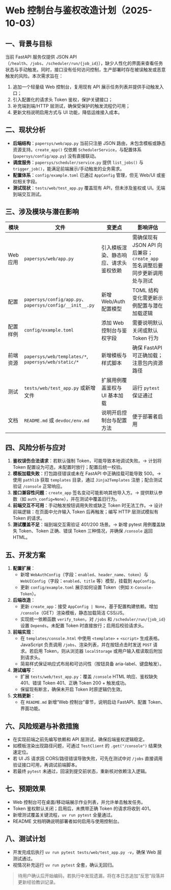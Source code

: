 # Web 控制台与鉴权改造计划（2025-10-03）

## 一、背景与目标

当前 FastAPI 服务仅提供 JSON API（`/health`、`/jobs`、`/scheduler/run/{job_id}`），缺少人性化的界面来查看任务状态与手动触发。同时，接口没有任何访问控制，生产部署时存在被误触发或恶意触发的风险。本次需求旨在：

1. 追加一个轻量级 Web 控制台，复用现有 API 展示任务列表并提供手动触发入口；
2. 引入配置化的请求头 Token 鉴权，保护关键接口；
3. 补充端到端/HTTP 层测试，确保受保护的触发流程仍可用；
4. 更新文档说明启用方式与 UI 功能，降低运维接入成本。

## 二、现状分析

- **后端结构**：`papersys/web/app.py` 当前只注册 JSON 路由，未包含模板或静态资源支持。`create_app()` 仅依赖 `SchedulerService`，与配置体系 (`papersys/config/app.py`) 没有直接联动。
- **调度服务**：`papersys/scheduler/service.py` 提供 `list_jobs()` 与 `trigger_job()`，能满足前端展示/手动触发的业务需求。
- **配置体系**：`config/example.toml` 已通过 `AppConfig` 管理，但无 Web/UI 或鉴权相关字段。
- **测试现状**：`tests/web/test_app.py` 覆盖现有 API，但未涉及鉴权或 UI。无端到端交互测试。

## 三、涉及模块与潜在影响

| 模块 | 文件 | 变更点 | 影响评估 |
| ---- | ---- | ------ | -------- |
| Web 应用 | `papersys/web/app.py` | 引入模板渲染、静态响应、请求头鉴权依赖 | 需确保现有 JSON API 向后兼容；`create_app` 签名调整后要同步更新调用处与测试 |
| 配置 | `papersys/config/app.py`、`papersys/config/__init__.py` | 新增 Web/Auth 配置模型 | TOML 结构变化需更新示例配置与潜在加载逻辑 |
| 配置样例 | `config/example.toml` | 添加 Web 控制台与鉴权字段 | 需要说明默认关闭或默认 Token 行为 |
| 前端资源 | `papersys/web/templates/*`, `papersys/web/static/*` | 新增模板与样式脚本 | 确保 FastAPI 可正确加载；注意包内资源路径 |
| 测试 | `tests/web/test_app.py` 或新增文件 | 扩展用例覆盖鉴权与 UI 基本加载 | 运行 `pytest` 保证通过 |
| 文档 | `README.md` 或 `devdoc/env.md` | 说明开启控制台与配置方法 | 便于部署者启用 |

## 四、风险分析与应对

1. **鉴权误伤合法请求**：若默认强制 Token，可能导致本地调试失败。→ 计划将 Token 配置设为可选，未配置时放行；配置后统一校验。
2. **模板加载失败**：打包路径错误或未在 FastAPI 中正确挂载可能导致 500。→ 使用 `pathlib` 获取 `templates` 目录，通过 `Jinja2Templates` 注册；配合测试验证 `/console` 正常响应。
3. **接口兼容性问题**：`create_app` 签名变动可能影响其他导入方。→ 提供默认参数（如 `auth_config=None`），并在测试中覆盖旧行为。
4. **前端交互不可用**：手动触发按钮调用失败或缺乏 Token 时无法工作。→ 设计前端逻辑：在页面中允许输入 Token 后再触发；编写 HTTP 层测试模拟有 Token 的请求。
5. **测试覆盖不足**：端到端交互需验证 401/200 场景。→ 新增 pytest 用例覆盖缺失 Token、Token 正确、错误 Token 三种情况，并确保 `/console` 返回 HTML。

## 五、开发方案

1. **配置扩展**：
   - 新增 `WebAuthConfig`（字段：`enabled`、`header_name`、`token`）与 `WebUIConfig`（字段：`enabled`、`title` 等）模型，挂载到 `AppConfig`。
   - 更新 `config/example.toml` 展示如何设置 Token（例如 `X-Console-Token`）。
2. **后端改造**：
   - 更新 `create_app`：接受 `AppConfig | None`，基于配置构建依赖。增加 `/console`（GET）渲染模板，静态加载简洁 CSS/JS。
   - 实现统一依赖函数 `verify_token`，对 `/jobs` 和 `/scheduler/run/{job_id}` 设置 `Depends`。未配置 Token 时直接放行；启用后校验请求头。
3. **前端实现**：
   - 在 `templates/console.html` 中使用 `<template>` + `<script>` 生成表格。JavaScript 负责调用 `/jobs`、渲染列表，并在按钮点击时发送 `POST` 请求。若启用 Token，则从浏览器 `localStorage` 或用户输入框读取后附加到请求头。
   - 简易样式保证响应式布局和可访问性（按钮具备 aria-label、键盘触发）。
4. **测试编写**：
   - 扩展 `tests/web/test_app.py`：覆盖 `/console` HTML 响应、鉴权缺失 401、错误 Token 401、正确 Token 200 + 触发成功。
   - 保留现有断言，确保未开启 Token 时原逻辑仍生效。
5. **文档更新**：
   - 在 `README.md` 新增“Web 控制台”章节，说明启动 FastAPI、配置 Token、界面功能。

## 六、风险规避与补救措施

- 在实现前端之前先编写依赖和 API 层测试，确保后端鉴权逻辑稳定。
- 如模板渲染出现路径问题，可通过 `TestClient` 的 `.get("/console")` 结果快速定位。
- 若 UI JS 请求因 CORS/路径错误导致失败，可先在测试中对 `/jobs` 直接调用验证接口可用，再调试前端脚本。
- 若最终 `pytest` 未通过，回滚到提交前状态，重新核对依赖注入逻辑。

## 七、预期效果

- Web 控制台可在桌面/移动端展示作业列表，并允许单击触发任务。
- Token 鉴权默认关闭；启用后，未携带正确 Token 的请求将收到 401。
- 新增测试覆盖关键流程，`uv run pytest` 全量通过。
- README 文档明确说明部署者如何启用与使用控制台。

## 八、测试计划

- 开发完成后执行 `uv run pytest tests/web/test_app.py -v`，确保 Web 层测试通过。
- 视情况补充运行 `uv run pytest` 全套，确认无回归。

> 待用户确认后开始编码，若执行中发现遗漏，将在本日志追加“反思”段落并更新经验教训记录。
